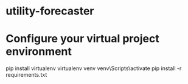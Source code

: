# utility-forecaster

# Configure your virtual project environment

pip install virtualenv
virtualenv venv
venv\Scripts\activate
pip install -r requirements.txt